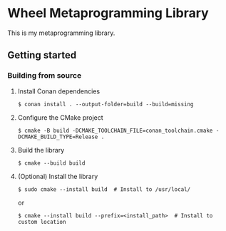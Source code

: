 # Wheel Metaprogramming Library

This is my metaprogramming library.


## Getting started

### Building from source

1. Install Conan dependencies

    ```shell
    $ conan install . --output-folder=build --build=missing
    ```

2. Configure the CMake project

    ```shell
    $ cmake -B build -DCMAKE_TOOLCHAIN_FILE=conan_toolchain.cmake -DCMAKE_BUILD_TYPE=Release .
    ```

3. Build the library

    ```shell
    $ cmake --build build
    ```

4. (Optional) Install the library

    ```shell
    $ sudo cmake --install build  # Install to /usr/local/
    ```
    or
    ```shell
    $ cmake --install build --prefix=<install_path>  # Install to custom location
    ```
